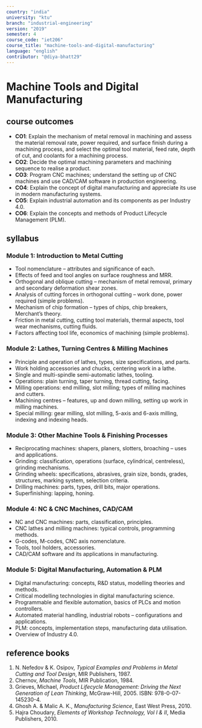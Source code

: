 ```yaml
---
country: "india"
university: "ktu"
branch: "industrial-engineering"
version: "2019"
semester: 4
course_code: "iet206"
course_title: "machine-tools-and-digital-manufacturing"
language: "english"
contributor: "@diya-bhatt29"
---
```


# Machine Tools and Digital Manufacturing

## course outcomes

- **CO1**: Explain the mechanism of metal removal in machining and assess the material removal rate, power required, and surface finish during a machining process, and select the optimal tool material, feed rate, depth of cut, and coolants for a machining process.  
- **CO2**: Decide the optimal machining parameters and machining sequence to realise a product.  
- **CO3**: Program CNC machines; understand the setting up of CNC machines and use CAD/CAM software in production engineering.  
- **CO4**: Explain the concept of digital manufacturing and appreciate its use in modern manufacturing systems.  
- **CO5**: Explain industrial automation and its components as per Industry 4.0.  
- **CO6**: Explain the concepts and methods of Product Lifecycle Management (PLM).  

## syllabus

### Module 1: Introduction to Metal Cutting
- Tool nomenclature – attributes and significance of each.  
- Effects of feed and tool angles on surface roughness and MRR.  
- Orthogonal and oblique cutting – mechanism of metal removal, primary and secondary deformation shear zones.  
- Analysis of cutting forces in orthogonal cutting – work done, power required (simple problems).  
- Mechanism of chip formation – types of chips, chip breakers, Merchant’s theory.  
- Friction in metal cutting, cutting tool materials, thermal aspects, tool wear mechanisms, cutting fluids.  
- Factors affecting tool life, economics of machining (simple problems).  

### Module 2: Lathes, Turning Centres & Milling Machines
- Principle and operation of lathes, types, size specifications, and parts.  
- Work holding accessories and chucks, centering work in a lathe.  
- Single and multi-spindle semi-automatic lathes, tooling.  
- Operations: plain turning, taper turning, thread cutting, facing.  
- Milling operations: end milling, slot milling; types of milling machines and cutters.  
- Machining centres – features, up and down milling, setting up work in milling machines.  
- Special milling: gear milling, slot milling, 5-axis and 6-axis milling, indexing and indexing heads.  

### Module 3: Other Machine Tools & Finishing Processes
- Reciprocating machines: shapers, planers, slotters, broaching – uses and applications.  
- Grinding: classification, operations (surface, cylindrical, centreless), grinding mechanisms.  
- Grinding wheels: specifications, abrasives, grain size, bonds, grades, structures, marking system, selection criteria.  
- Drilling machines: parts, types, drill bits, major operations.  
- Superfinishing: lapping, honing.  

### Module 4: NC & CNC Machines, CAD/CAM
- NC and CNC machines: parts, classification, principles.  
- CNC lathes and milling machines: typical controls, programming methods.  
- G-codes, M-codes, CNC axis nomenclature.  
- Tools, tool holders, accessories.  
- CAD/CAM software and its applications in manufacturing.  

### Module 5: Digital Manufacturing, Automation & PLM
- Digital manufacturing: concepts, R&D status, modelling theories and methods.  
- Critical modelling technologies in digital manufacturing science.  
- Programmable and flexible automation, basics of PLCs and motion controllers.  
- Automated material handling, industrial robots – configurations and applications.  
- PLM: concepts, implementation steps, manufacturing data utilisation.  
- Overview of Industry 4.0.  

## reference books

1. N. Nefedov & K. Osipov, *Typical Examples and Problems in Metal Cutting and Tool Design*, MIR Publishers, 1987.  
2. Chernov, *Machine Tools*, MIR Publication, 1984.  
3. Grieves, Michael, *Product Lifecycle Management: Driving the Next Generation of Lean Thinking*, McGraw-Hill, 2005. ISBN: 978-0-07-145230-4.  
4. Ghosh A. & Malic A. K., *Manufacturing Science*, East West Press, 2010.  
5. Hajra Choudary, *Elements of Workshop Technology, Vol I & II*, Media Publishers, 2010.  
